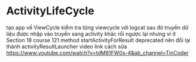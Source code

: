 # ActivityLifeCycle
tạo app về ViewCycle kiểm tra từng viewcycle với logcat sau đó truyền dữ liệu được nhập vào truyền sang activity khác rồi ngược lại 
nhưng vì ở Section 18 course 121 method startActivityForResult deprecated nên đổi lại thành activityResultLauncher 
video link cách sửa https://www.youtube.com/watch?v=tdM81FW0s-4&ab_channel=TinCoder
